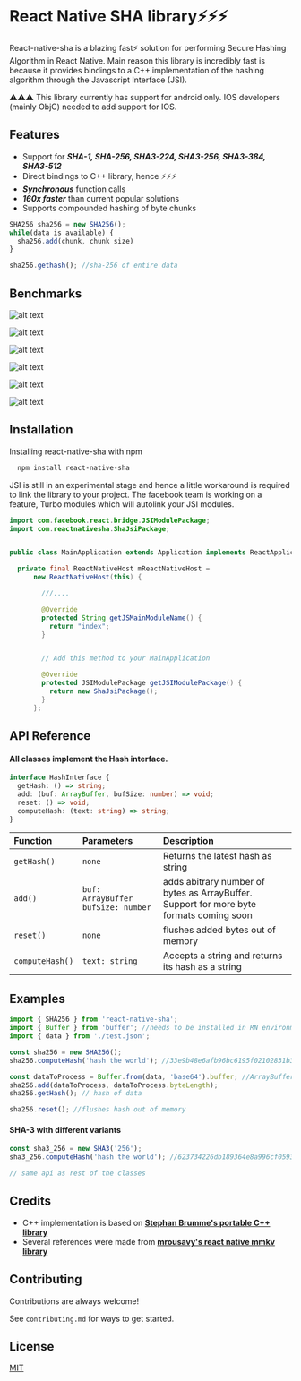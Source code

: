 # React Native SHA library⚡⚡⚡

React-native-sha is a blazing fast⚡ solution for performing Secure Hashing
Algorithm in React Native. Main reason this library is incredibly fast is
because it provides bindings to a C++ implementation of the hashing algorithm
through the Javascript Interface (JSI).

⚠️⚠️⚠️ This library currently has support for android only. IOS
developers (mainly ObjC) needed to add support for IOS.

## Features

- Support for **_SHA-1, SHA-256, SHA3-224, SHA3-256, SHA3-384, SHA3-512_**
- Direct bindings to C++ library, hence ⚡⚡⚡
- **_Synchronous_** function calls
- **_160x faster_** than current popular solutions
- Supports compounded hashing of byte chunks

```typescript
SHA256 sha256 = new SHA256();
while(data is available) {
  sha256.add(chunk, chunk size)
}

sha256.gethash(); //sha-256 of entire data
```

## Benchmarks

![alt text](https://raw.githubusercontent.com/henrhie/react-native-sha/master/img/SHA-1.png)

![alt text](https://raw.githubusercontent.com/henrhie/react-native-sha/master/img/SHA-256.png)

![alt text](https://raw.githubusercontent.com/henrhie/react-native-sha/master/img/SHA3-224.png)

![alt text](https://raw.githubusercontent.com/henrhie/react-native-sha/master/img/SHA3-256.png)

![alt text](https://raw.githubusercontent.com/henrhie/react-native-sha/master/img/SHA3-384.png)

![alt text](https://raw.githubusercontent.com/henrhie/react-native-sha/master/img/SHA3-512.png)


## Installation

Installing react-native-sha with npm

```bash
  npm install react-native-sha
```

JSI is still in an experimental stage and hence a little workaround
is required to link the library to your project. The facebook team is working
on a feature, Turbo modules which will autolink your JSI modules.

```java
import com.facebook.react.bridge.JSIModulePackage;
import com.reactnativesha.ShaJsiPackage;


public class MainApplication extends Application implements ReactApplication {

  private final ReactNativeHost mReactNativeHost =
      new ReactNativeHost(this) {

        ///....

        @Override
        protected String getJSMainModuleName() {
          return "index";
        }


        // Add this method to your MainApplication

        @Override
        protected JSIModulePackage getJSIModulePackage() {
          return new ShaJsiPackage();
        }
      };
```

## API Reference

#### All classes implement the Hash interface.

```typescript
interface HashInterface {
  getHash: () => string;
  add: (buf: ArrayBuffer, bufSize: number) => void;
  reset: () => void;
  computeHash: (text: string) => string;
}
```

| Function        | Parameters                         | Description                                                                             |
| :-------------- | :--------------------------------- | :-------------------------------------------------------------------------------------- |
| `getHash()`     | `none`                             | Returns the latest hash as string                                                       |
| `add()`         | `buf: ArrayBuffer bufSize: number` | adds abitrary number of bytes as ArrayBuffer. Support for more byte formats coming soon |
| `reset()`       | `none`                             | flushes added bytes out of memory                                                       |
| `computeHash()` | `text: string`                     | Accepts a string and returns its hash as a string                                       |

## Examples

```typescript
import { SHA256 } from 'react-native-sha';
import { Buffer } from 'buffer'; //needs to be installed in RN environment
import { data } from './test.json';

const sha256 = new SHA256();
sha256.computeHash('hash the world'); //33e9b48e6afb96bc6195f02102831b37c9cebbdacf9173df1881b9a7764444ae

const dataToProcess = Buffer.from(data, 'base64').buffer; //ArrayBuffer
sha256.add(dataToProcess, dataToProcess.byteLength);
sha256.getHash(); // hash of data

sha256.reset(); //flushes hash out of memory
```

#### SHA-3 with different variants

```typescript
const sha3_256 = new SHA3('256');
sha3_256.computeHash('hash the world'); //623734226db189364e8a996cf05936b1b42cd8cfc9247040fd61d571

// same api as rest of the classes
```

## Credits

- C++ implementation is based on [**Stephan Brumme's portable C++ library**](https://github.com/stbrumme/hash-library)
- Several references were made from [**mrousavy's react native mmkv library**](https://github.com/mrousavy/react-native-mmkv)

## Contributing

Contributions are always welcome!

See `contributing.md` for ways to get started.

## License

[MIT](https://choosealicense.com/licenses/mit/)
